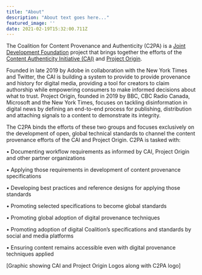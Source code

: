 ```yaml
---
title: "About"
description: "About text goes here..."
featured_image: ''
date: 2021-02-19T15:32:00.711Z
---
```

The Coalition for Content Provenance and Authenticity (C2PA) is a [Joint Development Foundation](https://www.jointdevelopment.org/) project that brings together the efforts of the [Content Authenticity Initiative (CAI)](https://contentauthenticity.org/) and [Project Origin](https://www.originproject.info/). 

Founded in late 2019 by Adobe in collaboration with the New York Times and Twitter, the CAI is building a system to provide to provide provenance and history for digital media, providing a tool for creators to claim authorship while empowering consumers to make informed decisions about what to trust. Project Origin, founded in 2019 by BBC, CBC Radio Canada, Microsoft and the New York Times, focuses on tackling disinformation in digital news by defining an end-to-end process for publishing, distribution and attaching signals to a content to demonstrate its integrity. 

The C2PA binds the efforts of these two groups and focuses exclusively on the development of open, global technical standards to channel the content provenance efforts of the CAI and Project Origin. C2PA is tasked with:

•	Documenting workflow requirements as informed by CAI, Project Origin and other partner organizations

•	Applying those requirements in development of content provenance specifications

•	Developing best practices and reference designs for applying those standards

•	Promoting selected specifications to become global standards

•	Promoting global adoption of digital provenance techniques 

•	Promoting adoption of digital Coalition’s specifications and standards by social and media platforms

•	Ensuring content remains accessible even with digital provenance techniques applied

[Graphic showing CAI and Project Origin Logos along with C2PA logo]

